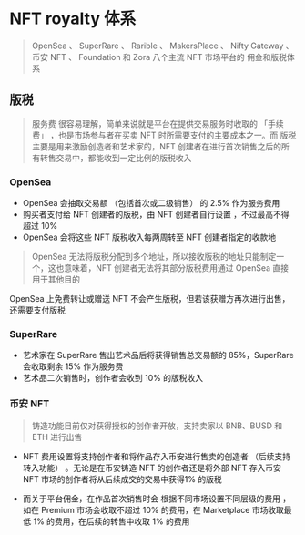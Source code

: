 # NFT royalty 体系

> OpenSea 、 SuperRare 、 Rarible 、 MakersPlace 、 Nifty Gateway 、 币安 NFT 、 Foundation 和 Zora 八个主流 NFT 市场平台的 佣金和版税体系

## 版税

> 服务费 很容易理解，简单来说就是平台在提供交易服务时收取的 「手续费」 ，也是市场参与者在买卖 NFT 时所需要支付的主要成本之一。而 版税 主要是用来激励创造者和艺术家的，NFT 创建者在进行首次销售之后的所有转售交易中，都能收到一定比例的版税收入


### OpenSea

- OpenSea 会抽取交易额 （包括首次或二级销售） 的 2.5% 作为服务费用
- 购买者支付给 NFT 创建者的版税，由 NFT 创建者自行设置 ，不过最高不得超过 10%
- OpenSea 会将这些 NFT 版税收入每两周转至 NFT 创建者指定的收款地

> OpenSea 无法将版税分配到多个地址，所以接收版税的地址只能制定一个，这也意味着，NFT 创建者无法将其部分版税费用通过 OpenSea 直接用于其他目的

OpenSea 上免费转让或赠送 NFT 不会产生版税，但若该获赠方再次进行出售，还需要支付版税

### SuperRare

- 艺术家在 SuperRare 售出艺术品后将获得销售总交易额的 85%，SuperRare 会收取剩余 15% 作为服务费
- 艺术品二次销售时，创作者会收到 10% 的版税收入

### 币安 NFT

> 铸造功能目前仅对获得授权的创作者开放，支持卖家以 BNB、BUSD 和 ETH 进行出售

- NFT 费用设置将支持创作者和将作品存入币安进行售卖的创造者 （后续支持转入功能） 。无论是在币安铸造 NFT 的创作者还是将外部 NFT 存入币安 NFT 市场的创作者将从后续成交的交易中获得1% 的版税

- 而关于平台佣金，在作品首次销售时会 根据不同市场设置不同层级的费用 ，如在 Premium 市场会收取不超过 10% 的费用，在 Marketplace 市场收取最低 1% 的费用，在后续的转售中收取 1% 的费用

